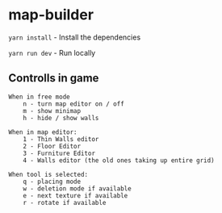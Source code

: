# map-builder

`yarn install` - Install the dependencies

`yarn run dev` - Run locally

## Controlls in game

```
When in free mode
    n - turn map editor on / off
    m - show minimap
    h - hide / show walls

When in map editor:
    1 - Thin Walls editor
    2 - Floor Editor
    3 - Furniture Editor
    4 - Walls editor (the old ones taking up entire grid)

When tool is selected:
    q - placing mode
    w - deletion mode if available
    e - next texture if available
    r - rotate if available
```